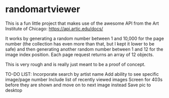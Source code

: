 # randomartviewer
This is a fun little project that makes use of the awesome API from the Art Institute of Chicago:
https://api.artic.edu/docs/

It works by generating a random number between 1 and 10,000 for the page number (the collection has even more than that, but I kept it lower to be safe) and then generating another random number between 1 and 12 for the image index position. Each page request returns an array of 12 objects.

This is very rough and is really just meant to be a proof of concept. 

TO-DO LIST:
Incorporate search by artist name
Add ability to see specific image/page number
Include list of recently viewed images
Screen for 403s before they are shown and move on to next image instead
Save pic to desktop